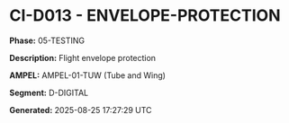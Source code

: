 # CI-D013 - ENVELOPE-PROTECTION

**Phase:** 05-TESTING

**Description:** Flight envelope protection

**AMPEL:** AMPEL-01-TUW (Tube and Wing)

**Segment:** D-DIGITAL

**Generated:** 2025-08-25 17:27:29 UTC
